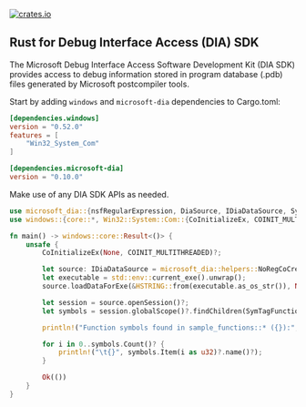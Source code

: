 [![crates.io](https://img.shields.io/crates/v/microsoft-dia.svg)](https://crates.io/crates/microsoft-dia)

## Rust for Debug Interface Access (DIA) SDK

The Microsoft Debug Interface Access Software Development Kit (DIA SDK) provides
access to debug information stored in program database (.pdb) files generated by
Microsoft postcompiler tools.

Start by adding `windows` and `microsoft-dia` dependencies to Cargo.toml:

```toml
[dependencies.windows]
version = "0.52.0"
features = [
    "Win32_System_Com"
]

[dependencies.microsoft-dia]
version = "0.10.0"
```

Make use of any DIA SDK APIs as needed.

```rust
use microsoft_dia::{nsfRegularExpression, DiaSource, IDiaDataSource, SymTagFunction};
use windows::{core::*, Win32::System::Com::{CoInitializeEx, COINIT_MULTITHREADED}};

fn main() -> windows::core::Result<()> {
    unsafe {
        CoInitializeEx(None, COINIT_MULTITHREADED)?;

        let source: IDiaDataSource = microsoft_dia::helpers::NoRegCoCreate(s!("msdia140.dll"), &DiaSource)?;
        let executable = std::env::current_exe().unwrap();
        source.loadDataForExe(&HSTRING::from(executable.as_os_str()), None, None)?;

        let session = source.openSession()?;
        let symbols = session.globalScope()?.findChildren(SymTagFunction, w!("sample_functions::*"), nsfRegularExpression.0 as u32)?;

        println!("Function symbols found in sample_functions::* ({}):", &executable.to_string_lossy());

        for i in 0..symbols.Count()? {
            println!("\t{}", symbols.Item(i as u32)?.name()?);
        }

        Ok(())
    }
}

```
